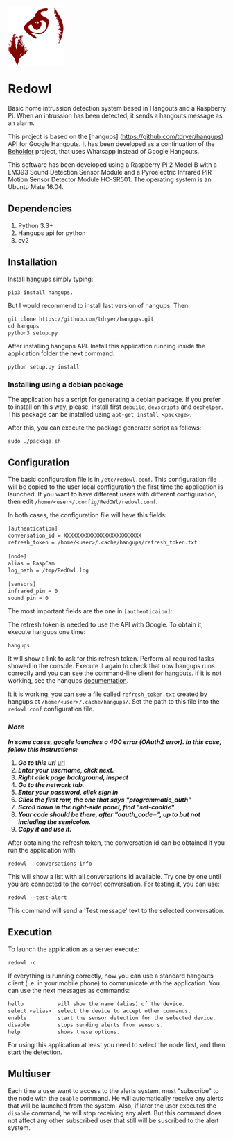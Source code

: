 <img src="./images/redowl.png" width="128" alt="RedOwl" align="middle">

# Redowl
Basic home intrussion detection system based in Hangouts and a Raspberry Pi. When an intrussion has been detected, it sends a hangouts message as an alarm. 

This project is based on the [hangups] (https://github.com/tdryer/hangups) API for Google Hangouts. It has been developed as a continuation of the [Beholder](https://github.com/jorgehortelano/beholder) project, that uses Whatsapp instead of Google Hangouts.

This software has been developed using a Raspberry Pi 2 Model B with a LM393 Sound Detection Sensor Module and a Pyroelectric Infrared PIR Motion Sensor Detector Module HC-SR501. The operating system is an Ubuntu Mate 16.04.

## Dependencies
  1. Python 3.3+
  2. Hangups api for python
  3. cv2

## Installation

Install [hangups](https://github.com/tdryer/hangups) simply typing:
```
pip3 install hangups.
```
But I would recommend to install last version of hangups. Then:
```
git clone https://github.com/tdryer/hangups.git
cd hangups
python3 setup.py
```

After installing hangups API. Install this application running inside the application folder the next command:
```
python setup.py install
```
### Installing using a debian package
The application has a script for generating a debian package. If you prefer to install on this way, please, install first `debuild`, `devscripts` and `debhelper`. This package can be installed using `apt-get install <package>`.

After this, you can execute the package generator script as follows:
```
sudo ./package.sh
```

## Configuration
The basic configuration file is in `/etc/redowl.conf`. This configuration file will be copied to the user local configuration the first time the application is launched. If you want to have different users with different configuration, then edit `/home/<user>/.config/RedOWl/redowl.conf`.

In both cases, the configuration file will have this fields:

	[authentication]
	conversation_id = XXXXXXXXXXXXXXXXXXXXXXXXX
	refresh_token = /home/<user>/.cache/hangups/refresh_token.txt

	[node]
	alias = RaspCam
	log_path = /tmp/RedOwl.log

	[sensors]
	infrared_pin = 0
	sound_pin = 0

The most important fields are the one in `[authenticaion]`:

The refresh token is needed to use the API with Google. To obtain it, execute hangups one time:
```
hangups
```

It will show a link to ask for this refresh token. Perform all required tasks showed in the console. Execute it again to check that now hangups runs correctly and you can see the command-line client for hangouts. If it is not working, see the hangups [documentation](https://github.com/tdryer/hangups).

It it is working, you can see a file called `refresh_token.txt` created by hangups at `/home/<user>/.cache/hangups/`. Set the path to this file into the `redowl.conf` configuration file. 

### ___Note___

___In some cases, google launches a 400 error (OAuth2 error). In this case, follow this instructions:___

1. ___Go to this url___ [url](https://accounts.google.com/o/oauth2/programmatic_auth?hl=en&scope=https%3A%2F%2Fwww.google.com%2Faccounts%2FOAuthLogin+https%3A%2F%2Fwww.googleapis.com%2Fauth%2Fuserinfo.email&client_id=936475272427.apps.googleusercontent.com&access_type=offline&delegated_client_id=183697946088-m3jnlsqshjhh5lbvg05k46q1k4qqtrgn.apps.googleusercontent.com&top_level_cookie=1)
2. ___Enter your username, click next.___
3. ___Right click page background, inspect___
4. ___Go to the network tab.___
5. ___Enter your password, click sign in___
6. ___Click the first row, the one that says "programmatic_auth"___
7. ___Scroll down in the right-side panel, find "set-cookie"___
8. ___Your code should be there, after "oauth_code=", up to but not including the semicolon.___
9. ___Copy it and use it.___



After obtaining the refresh token, the conversation id can be obtained if you run the application with:
```
redowl --conversations-info
```

This will show a list with all conversations id available. Try one by one until you are connected to the correct conversation. For testing it, you can use:
```
redowl --test-alert
```
This command will send a 'Test message' text to the selected conversation. 

## Execution

To launch the application as a server execute:

	redowl -c
	

If everything is running correctly, now you can use a standard hangouts client (i.e. in your mobile phone) to communicate with the application. You can use the next messages as commands:

	hello			will show the name (alias) of the device.
	select <alias>	select the device to accept other commands.
	enable			start the sensor detection for the selected device.
	disable			stops sending alerts from sensors.
	help            shows these options.

For using this application at least you need to select the node first, and then start the detection. 

## Multiuser

Each time a user want to access to the alerts system, must "subscribe" to the node with the `enable` command. He will automatically receive any alerts that will be launched from the system. Also, if later the user executes the `disable` command, he will stop receiving any alert. But this command does not affect any other subscribed user that still will be suscribed to the alert system. 
